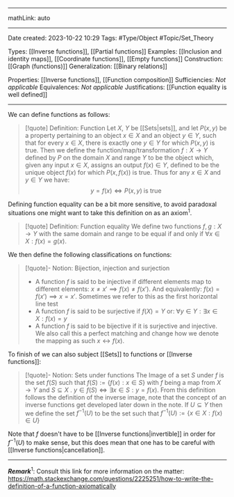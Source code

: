 
---

mathLink: auto

---
Date created: 2023-10-22 10:29
Tags: #Type/Object #Topic/Set_Theory  

Types: [[Inverse functions]], [[Partial functions]]
Examples: [[Inclusion and identity maps]], [[Coordinate functions]], [[Empty functions]]
Construction: [[Graph (functions)]]
Generalization: [[Binary relations]]

Properties: [[Inverse functions]], [[Function composition]]
Sufficiencies: _Not applicable_
Equivalences: _Not applicable_
Justifications: [[Function equality is well defined]]

---  

We can define functions as follows:

> [!quote] Definition: Function
> Let $X$, $Y$ be [[Sets|sets]], and let $P(x,y)$ be a property pertaining to an object $x\in X$ and an object $y \in Y$, such that for every $x\in X$, there is exactly one $y\in Y$ for which $P(x,y)$ is true. Then we define the function/map/transformation $f: X \rightarrow Y$ defined by $P$ on the domain $X$ and range $Y$ to be the object which, given any input $x\in X$, assigns an output $f(x) \in Y$, defined to be the unique object $f(x)$ for which $P(x,f(x))$ is true. Thus for any $x\in X$ and $y \in Y$ we have: $$y=f(x) \iff P(x,y)\;\text{is true}$$

Defining function equality can be a bit more sensitive, to avoid paradoxal situations one might want to take this definition on as an axiom$^{1}$.

>[!quote] Definition: Function equality
>We define two functions $f,g:X\rightarrow Y$ with the same domain and range to be equal if and only if $\forall x\in X:f(x)=g(x)$.

We then define the following classifications on functions:

>[!quote]- Notion: Bijection, injection and surjection 
>- A function $f$ is said to be injective if different elements map to different elements: $x\neq x'\implies f(x)\neq f(x')$. And equivalently: $f(x)=f(x')\implies x=x'$. Sometimes we refer to this as the first horizontal line test
>- A function $f$ is said to be surjective if $f(X)=Y$ or: $\forall y \in Y:\exists x\in X:f(x)=y$
>- A function $f$ is said to be bijective if it is surjective and injective. We also call this a perfect matching and change how we denote the mapping as such $x\leftrightarrow f(x)$. 

To finish of we can also subject [[Sets]] to functions or [[Inverse functions]]:

>[!quote]- Notion: Sets under functions
>The Image of a set $S$ under $f$ is the set $f(S)$ such that $f(S) := \{f(x):x\in S\}$ with $f$ being a map from $X\rightarrow Y$ and $S\subseteq X$ . $y∈ f(S) \iff \exists x\in S:y = f(x)$. From this definition follows the definition of the inverse image, note that the concept of an inverse functions get developed later down in the note. If $U\subseteq Y$ then we define the set $f^{-1}(U)$ to be the set such that $f^{-1}(U):=\{x\in X: f(x)\in U\}$ 

Note that $f$ doesn't have to be [[Inverse functions|invertible]] in order for $f^{-1}(U)$ to make sense, but this does mean that one has to be careful with [[Inverse functions|cancellation]].

---

**_Remark_**$^1$: Consult this link for more information on the matter: https://math.stackexchange.com/questions/2225251/how-to-write-the-definition-of-a-function-axiomatically
